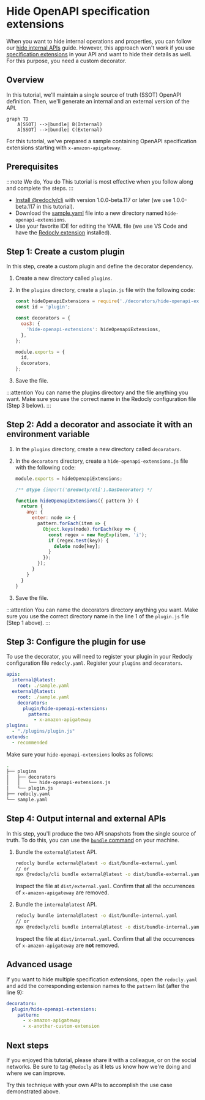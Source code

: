 # Hide OpenAPI specification extensions

When you want to hide internal operations and properties, you can follow our [hide internal APIs](./hide-apis.md) guide.
However, this approach won't work if you use [specification extensions](https://redocly.com/docs/openapi-visual-reference/specification-extensions/)
in your API and want to hide their details as well. For this purpose, you need a custom decorator.

## Overview

In this tutorial, we'll maintain a single source of truth (SSOT) OpenAPI definition.
Then, we'll generate an internal and an external version of the API.

```mermaid
graph TD
    A[SSOT] -->|bundle| B(Internal)
    A[SSOT] -->|bundle| C(External)
```

For this tutorial, we've prepared a sample containing OpenAPI specification extensions starting with `x-amazon-apigateway`.

## Prerequisites

:::note We do, You do
This tutorial is most effective when you follow along and complete the steps.
:::

- [Install @redocly/cli](../installation.md) with version 1.0.0-beta.117 or later (we use 1.0.0-beta.117 in this tutorial).
- Download the [sample.yaml](https://gist.github.com/bandantonio/e1331ba5afd24485de5e6229c91d25ed) file into a new directory named `hide-openapi-extensions`.
- Use your favorite IDE for editing the YAML file (we use VS Code and have the [Redocly extension](../../redocly-openapi/index.md) installed).

## Step 1: Create a custom plugin

In this step, create a custom plugin and define the decorator dependency.

1. Create a new directory called `plugins`.
1. In the `plugins` directory, create a `plugin.js` file with the following code:

    ```js
    const hideOpenapiExtensions = require('./decorators/hide-openapi-extensions');
    const id = 'plugin';

    const decorators = {
      oas3: {
        'hide-openapi-extensions': hideOpenapiExtensions,
      },
    };

    module.exports = {
      id,
      decorators,
    };
    ```

1. Save the file.

:::attention
You can name the plugins directory and the file anything you want. Make sure you use the correct name in the Redocly configuration file (Step 3 below).
:::

## Step 2: Add a decorator and associate it with an environment variable

1. In the `plugins` directory, create a new directory called `decorators`.
1. In the `decorators` directory, create a `hide-openapi-extensions.js` file with the following code:

    ```js
    module.exports = hideOpenapiExtensions;

    /** @type {import('@redocly/cli').OasDecorator} */

    function hideOpenapiExtensions({ pattern }) {
      return {
        any: {
          enter: node => {
            pattern.forEach(item => {
              Object.keys(node).forEach(key => {
                const regex = new RegExp(item, 'i');
                if (regex.test(key)) {
                  delete node[key];
                }
              });
            });
          }
        }
      }
    }
    ```

1. Save the file.

:::attention
You can name the decorators directory anything you want. Make sure you use the correct directory name in the line 1 of the `plugin.js` file (Step 1 above).
:::

## Step 3: Configure the plugin for use

To use the decorator, you will need to register your plugin in your Redocly configuration file `redocly.yaml`. Register your `plugins` and `decorators`.

```yaml
apis:
  internal@latest:
    root: ./sample.yaml
  external@latest:
    root: ./sample.yaml
    decorators:
      plugin/hide-openapi-extensions:
        pattern:
          - x-amazon-apigateway
plugins:
  - "./plugins/plugin.js"
extends:
  - recommended
```

Make sure your `hide-openapi-extensions` looks as follows:

```bash
.
├── plugins
│   ├── decorators
│   │   └── hide-openapi-extensions.js
│   └── plugin.js
├── redocly.yaml
└── sample.yaml
```

## Step 4: Output internal and external APIs

In this step, you'll produce the two API snapshots from the single source of truth. To do this, you can use the [`bundle` command](../commands/bundle.md) on your machine.

1. Bundle the `external@latest` API.

    ```bash
    redocly bundle external@latest -o dist/bundle-external.yaml
    // or
    npx @redocly/cli bundle external@latest -o dist/bundle-external.yaml
    ```
    
    Inspect the file at `dist/external.yaml`.
    Confirm that all the occurrences of `x-amazon-apigateway` are removed.

1. Bundle the `internal@latest` API.

    ```bash
    redocly bundle internal@latest -o dist/bundle-internal.yaml
    // or
    npx @redocly/cli bundle internal@latest -o dist/bundle-internal.yaml
    ```

    Inspect the file at `dist/internal.yaml`.
    Confirm that all the occurrences of `x-amazon-apigateway` are **not** removed.

## Advanced usage

If you want to hide multiple specification extensions, open the `redocly.yaml` and add the corresponding extension names
to the `pattern` list (after the line 9):

```yaml
decorators:
  plugin/hide-openapi-extensions:
    pattern:
      - x-amazon-apigateway
      - x-another-custom-extension
```

## Next steps

If you enjoyed this tutorial, please share it with a colleague, or on the social networks.
Be sure to tag `@Redocly` as it lets us know how we're doing and where we can improve.

Try this technique with your own APIs to accomplish the use case demonstrated above.
